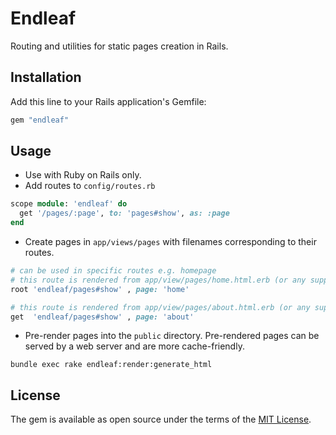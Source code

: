 # Endleaf
Routing and utilities for static pages creation in Rails.

## Installation
Add this line to your Rails application's Gemfile:

```ruby
gem "endleaf"
```

## Usage
- Use with Ruby on Rails only.
- Add routes to `config/routes.rb`

```ruby
scope module: 'endleaf' do
  get '/pages/:page', to: 'pages#show', as: :page
end
```
- Create pages in `app/views/pages` with filenames corresponding to their routes.

```ruby
# can be used in specific routes e.g. homepage
# this route is rendered from app/view/pages/home.html.erb (or any supported extensions)
root 'endleaf/pages#show' , page: 'home'

# this route is rendered from app/view/pages/about.html.erb (or any supported extensions)
get  'endleaf/pages#show' , page: 'about'
```

- Pre-render pages into the `public` directory. Pre-rendered pages can be served by a web server and are more cache-friendly.

```shell
bundle exec rake endleaf:render:generate_html
```


## License
The gem is available as open source under the terms of the [MIT License](https://opensource.org/licenses/MIT).
